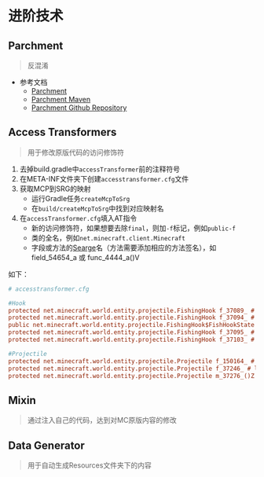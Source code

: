 ---
---

# 进阶技术

## Parchment

>反混淆

+ 参考文档
  + [Parchment](https://parchmentmc.org/)
  + [Parchment Maven](https://maven.parchmentmc.org)
  + [Parchment Github Repository](https://github.com/ParchmentMC/Parchment)

## Access Transformers

>用于修改原版代码的访问修饰符

1. 去掉build.gradle中`accessTransformer`前的注释符号
2. 在META-INF文件夹下创建`accesstransformer.cfg`文件
3. 获取MCP到SRG的映射
    + 运行Gradle任务`createMcpToSrg`
    + 在`build/createMcpToSrg`中找到对应映射名
4. 在`accessTransformer.cfg`填入AT指令
    + 新的访问修饰符，如果想要去除`final`，则加`-f`标记，例如`public-f`
    + 类的全名，例如`net.minecraft.client.Minecraft`
    + 字段或方法的[Searge](./0.序言#你或许应该了解)名（方法需要添加相应的方法签名），如 field_54654_a 或 func_4444_a()V

如下：

```cfg
# accesstransformer.cfg

#Hook
protected net.minecraft.world.entity.projectile.FishingHook f_37089_ # nibble
protected net.minecraft.world.entity.projectile.FishingHook f_37094_ # hookedIn
public net.minecraft.world.entity.projectile.FishingHook$FishHookState
protected net.minecraft.world.entity.projectile.FishingHook f_37095_ # currentState
protected net.minecraft.world.entity.projectile.FishingHook f_37103_ # life

#Projectile
protected net.minecraft.world.entity.projectile.Projectile f_150164_ # hasBeenShot
protected net.minecraft.world.entity.projectile.Projectile f_37246_ # leftOwner
protected net.minecraft.world.entity.projectile.Projectile m_37276_()Z # checkLeftOwner
```

## Mixin

>通过注入自己的代码，达到对MC原版内容的修改

## Data Generator

>用于自动生成Resources文件夹下的内容
